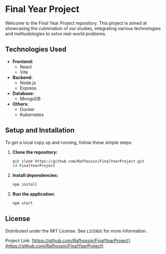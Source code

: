 # Final Year Project

Welcome to the Final Year Project repository. This project is aimed at showcasing the culmination of our studies, integrating various technologies and methodologies to solve real-world problems.



## Technologies Used

- **Frontend:**
  - React
  - Vite
- **Backend:**
  - Node.js
  - Express
- **Database:**
  - MongoDB
- **Others:**
  - Docker
  - Kubernetes

## Setup and Installation

To get a local copy up and running, follow these simple steps:

1. **Clone the repository:**
   ```bash
   git clone https://github.com/Rafhossin/FinalYearProject.git
   cd FinalYearProject
   ```

2. **Install dependencies:**
   ```bash
   npm install
   ```

3. **Run the application:**
   ```bash
   npm start
   ```

## License

Distributed under the MIT License. See `LICENSE` for more information.



Project Link: [https://github.com/Rafhossin/FinalYearProject](https://github.com/Rafhossin/FinalYearProject)
